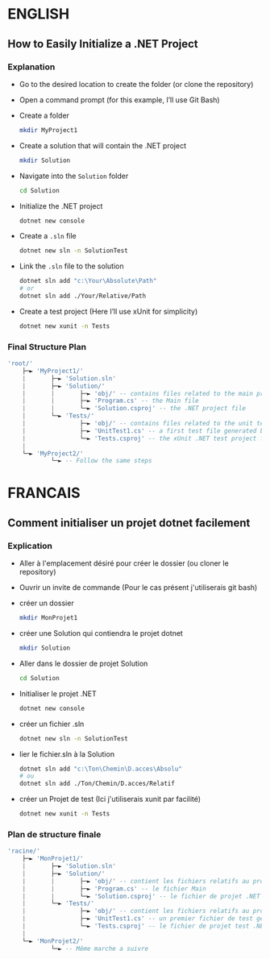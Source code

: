 #
# ENGLISH
## How to Easily Initialize a .NET Project
### Explanation
- Go to the desired location to create the folder (or clone the repository)  
- Open a command prompt (for this example, I’ll use Git Bash)  

- Create a folder
    ```bash
    mkdir MyProject1
    ```

- Create a solution that will contain the .NET project  
    ```bash
    mkdir Solution
    ```

- Navigate into the `Solution` folder
    ```bash
    cd Solution
    ```

- Initialize the .NET project
    ```bash
    dotnet new console
    ```

- Create a `.sln` file
    ```bash
    dotnet new sln -n SolutionTest
    ```

- Link the `.sln` file to the solution
    ```bash
    dotnet sln add "c:\Your\Absolute\Path"
    # or
    dotnet sln add ./Your/Relative/Path
    ```

- Create a test project (Here I’ll use xUnit for simplicity)
    ```bash
    dotnet new xunit -n Tests
    ```

### Final Structure Plan
```lua
'root/'
    ├─► 'MyProject1/'
    |       ├─► 'Solution.sln'
    |       ├─► 'Solution/'
    |       |       ├─► 'obj/' -- contains files related to the main project
    |       |       ├─► 'Program.cs' -- the Main file
    |       |       └─► 'Solution.csproj' -- the .NET project file
    |       └─► 'Tests/'
    |               ├─► 'obj/' -- contains files related to the unit test project
    |               ├─► 'UnitTest1.cs' -- a first test file generated by dotnet during xUnit initialization
    |               └─► 'Tests.csproj' -- the xUnit .NET test project file
    |
    └─► 'MyProject2/'
            └─► -- Follow the same steps
```

# 
# FRANCAIS
## Comment initialiser un projet dotnet facilement
### Explication
- Aller à l'emplacement désiré pour créer le dossier (ou cloner le repository)
- Ouvrir un invite de commande (Pour le cas présent j'utiliserais git bash)

- créer un dossier 
    ```bash
    mkdir MonProjet1
    ```

- créer une Solution qui contiendra le projet dotnet
    ```bash
    mkdir Solution
    ```
- Aller dans le dossier de projet Solution 
    ```bash
    cd Solution
    ```

- Initialiser le projet .NET
    ```bash
    dotnet new console
    ```

- créer un fichier .sln
    ```bash
    dotnet new sln -n SolutionTest
    ```

- lier le fichier.sln à la Solution
    ```bash
    dotnet sln add "c:\Ton\Chemin\D.acces\Absolu"
    # ou
    dotnet sln add ./Ton/Chemin/D.acces/Relatif
    ```

- créer un Projet de test (Ici j'utiliserais xunit par facilité)
    ```bash
    dotnet new xunit -n Tests
    ```

### Plan de structure finale
```lua
'racine/'
    ├─► 'MonProjet1/'
    |       ├─► 'Solution.sln'
    |       ├─► 'Solution/'
    |       |       ├─► 'obj/' -- contient les fichiers relatifs au projet
    |       |       ├─► 'Program.cs' -- le fichier Main
    |       |       └─► 'Solution.csproj' -- le fichier de projet .NET
    |       └─► 'Tests/'
    |               ├─► 'obj/' -- contient les fichiers relatifs au projet de test unitaires
    |               ├─► 'UnitTest1.cs' -- un premier fichier de test generé par dotnet lors de l'initialisation de xunit
    |               └─► 'Tests.csproj' -- le fichier de projet test .NET xunit
    |
    └─► 'MonProjet2/'
            └─► -- Même marche a suivre 

``` 